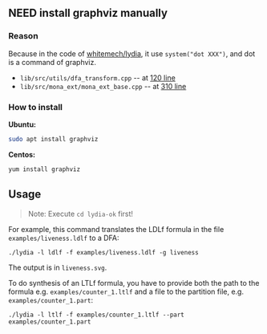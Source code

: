 ## NEED install graphviz manually

### Reason

Because in the code of [whitemech/lydia](https://github.com/whitemech/lydia), it use `system("dot XXX")`, and dot is a command of graphviz.

- `lib/src/utils/dfa_transform.cpp` -- at [120 line](https://github.com/whitemech/lydia/blob/main/lib/src/utils/dfa_transform.cpp#L120)
- `lib/src/mona_ext/mona_ext_base.cpp` -- at [310 line](https://github.com/whitemech/lydia/blob/main/lib/src/mona_ext/mona_ext_base.cpp#L310)

### How to install

**Ubuntu:**

```bash
sudo apt install graphviz
```

**Centos:**

```bash
yum install graphviz
```

## Usage

> Note: Execute `cd lydia-ok` first!

For example, this command translates the LDLf formula in the file `examples/liveness.ldlf` to a DFA:
```
./lydia -l ldlf -f examples/liveness.ldlf -g liveness
```

The output is in `liveness.svg`.

To do synthesis of an LTLf formula, you have to provide both the path to the formula
e.g. `examples/counter_1.ltlf` and a file to the partition file, e.g. `examples/counter_1.part`:
```
./lydia -l ltlf -f examples/counter_1.ltlf --part examples/counter_1.part
```
